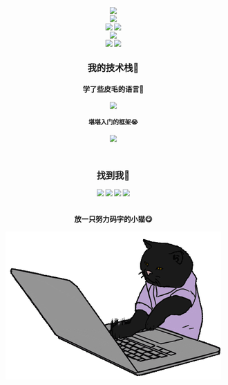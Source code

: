 <div align="center">
    <img src="https://capsule-render.vercel.app/api?type=waving&height=300&color=gradient&text=HI%20Welcome&desc=I%20am%20Quenan&descAlignY=69&descSize=25">
</div>

<div align="center">
    <img width="800" src="https://readme-typing-svg.demolab.com?font=Fira+Code&pause=1000&color=F9AEAC&center=true&vCenter=true&width=600&lines=Welcome+to+my+GitHub+profile+page!;%E6%AC%A2%E8%BF%8E%E6%9D%A5%E5%88%B0%E6%88%91+GitHub+%E4%B8%BB%E9%A1%B5%EF%BC%81">
</div>

<div align="center">
    <img width="400" src="https://github-readme-stats.vercel.app/api?username=qnquenan&locale=cn&line_height=33&show_icons=true&hide_border=true&theme=transparent&text_color=F9AEAC&title_color=F9AEAC&icon_color=F9AEAC&hide=prs,contribs&rank_icon=default"/>
    <img width="400" src="https://github-readme-streak-stats-xiaokang2022.vercel.app/?user=qnquenan&theme=transparent&hide_border=true&stroke=F9AEAC&ring=F9AEAC&fire=F9AEAC&currStreakNum=F9AEAC&currStreakLabel=F9AEAC&sideNums=F9AEAC&sideLabels=F9AEAC"/>
</div>

<div align="center">
    <img width="800" src="https://github-readme-activity-graph.vercel.app/graph?username=qnquenan&theme=github-compact&hide_border=true&area=true&bg_color=00000000&color=F9AEAC&line=F9AEAC&point=F9AEAC&title_color=F9AEAC&area_color=F9AEAC&locale=zh" />
</div>

<div align="center">
    <img width="530" src="https://github-readme-stats.vercel.app/api/wakatime?username=qnquenan&theme=transparent&hide_border=true&text_color=F9AEAC&title_color=F9AEAC&icon_color=F9AEAC&bg_color=00000000&layout=compact" />
    <img width="270" src="https://github-readme-stats.vercel.app/api/top-langs/?username=qnquenan&theme=transparent&hide_border=true&layout=donut-vertical&langs_count=6&text_color=F9AEAC&title_color=F9AEAC&icon_color=F9AEAC&bg_color=00000000" />
</div>

<div align="center">
    <h2>我的技术栈🫡</h2>
    <h3>学了些皮毛的语言🥲</h3>
    <p align="center">
        <img align="center" src="https://skillicons.dev/icons?i=html,css,js,md,mysql,php,py,xd" />
    </p>
    <h4>堪堪入门的框架😭</h4>
    <p align="center">
        <img align="center" src="https://skillicons.dev/icons?i=jquery,less,vite,vue" />
    </p>
</div>

<br />

<div align="center">
    <h2>找到我🌹</h2>
    <a href="https://space.bilibili.com/495882959" target="_blank"><img  align=center src="https://img.shields.io/badge/哔哩哔哩-爱咕咕的楠-%23fda4af?style=flat"/></a>
    <a href="https://quenan.cn/" target="_blank"><img  align=center src="https://img.shields.io/badge/个人主页-鹊楠的主页-%23f0dc4e?style=flat"/></a>
    <a href="https://space.bilibili.com/495882959" target="_blank"><img  align=center src="https://img.shields.io/badge/博客-鹊楠的小窝-%23fe8599?style=flat"/></a>
    <a href="mailto:qn2097271942@outlook.com" target="_blank"><img  align=center src="https://img.shields.io/badge/邮箱-qn2097271942@outlook.com-%231890ff?style=flat"/></a>
</div>

<br />

<div align="center">
    <h3>放一只努力码字的小猫😋</h3>
    <img src="https://raw.githubusercontent.com/heartyang520/HeartYang.github.io/main/share/hacker_a.gif">
</div>
